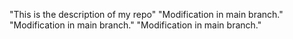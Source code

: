 "This is the description of my repo" 
"Modification in main branch." 
"Modification in main branch." 
"Modification in main branch." 
